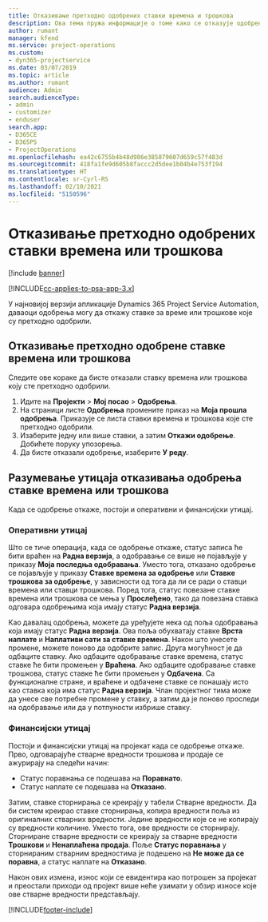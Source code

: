 ```yaml
---
title: Отказивање претходно одобрених ставки времена и трошкова
description: Ова тема пружа информације о томе како се отказује одобрено време пројекта и трансакција трошкова.
author: rumant
manager: kfend
ms.service: project-operations
ms.custom:
- dyn365-projectservice
ms.date: 03/07/2019
ms.topic: article
ms.author: rumant
audience: Admin
search.audienceType:
- admin
- customizer
- enduser
search.app:
- D365CE
- D365PS
- ProjectOperations
ms.openlocfilehash: ea42c6755b4b48d986e385879607d659c57f483d
ms.sourcegitcommit: 418fa1fe9d605b8faccc2d5dee1b04b4e753f194
ms.translationtype: HT
ms.contentlocale: sr-Cyrl-RS
ms.lasthandoff: 02/10/2021
ms.locfileid: "5150596"
---
```

# <a name="cancel-previously-approved-time-or-expense-entries"></a>Отказивање претходно одобрених ставки времена или трошкова

[!include [banner](../includes/psa-now-project-operations.md)]

[!INCLUDE[cc-applies-to-psa-app-3.x](../includes/cc-applies-to-psa-app-3x.md)]

У најновијој верзији апликације Dynamics 365 Project Service Automation, даваоци одобрења могу да откажу ставке за време или трошкове које су претходно одобрили.

## <a name="cancel-a-previously-approved-time-or-expense-entry"></a>Отказивање претходно одобрене ставке времена или трошкова

Следите ове кораке да бисте отказали ставку времена или трошкова коју сте претходно одобрили.

1. Идите на **Пројекти** \> **Мој посао** \> **Одобрења**.
2. На страници листе **Одобрења** промените приказ на **Моја прошла одобрења**. Приказује се листа ставки времена и трошкова које сте претходно одобрили.
3. Изаберите једну или више ставки, а затим **Откажи одобрење**. Добићете поруку упозорења.
4. Да бисте отказали одобрење, изаберите **У реду**.

## <a name="understand-the-impact-of-canceling-a-time-or-expense-entry-approval"></a>Разумевање утицаја отказивања одобрења ставке времена или трошкова

Када се одобрење откаже, постоји и оперативни и финансијски утицај.

### <a name="operational-impact"></a>Оперативни утицај

Што се тиче операција, када се одобрење откаже, статус записа ће бити враћен на **Радна верзија**, а одобравање се више не појављује у приказу **Моја последња одобравања**. Уместо тога, отказано одобрење се појављује у приказу **Ставке времена за одобрење** или **Ставке трошкова за одобрење**, у зависности од тога да ли се ради о ставци времена или ставци трошкова. Поред тога, статус повезане ставке времена или трошкова се мења у **Прослеђено**, тако да повезана ставка одговара одобрењима која имају статус **Радна верзија**.

Као давалац одобрења, можете да уређујете нека од поља одобравања која имају статус **Радна верзија**. Ова поља обухватају ставке **Врста наплате** и **Наплативи сати за ставке времена**. Након што унесете промене, можете поново да одобрите запис. Друга могућност је да одбаците ставку. Ако одбаците одобравање ставке времена, статус ставке ће бити промењен у **Враћена**. Ако одбаците одобравање ставке трошкова, статус ставке ће бити промењен у **Одбачена**. Са функционалне стране, и враћене и одбачене ставке се понашају исто као ставка која има статус **Радна верзија**. Члан пројектног тима може да унесе све потребне промене у ставку, а затим да је поново проследи на одобравање или да у потпуности избрише ставку.

### <a name="financial-impact"></a>Финансијски утицај

Постоји и финансијски утицај на пројекат када се одобрење откаже. Прво, одговарајуће стварне вредности трошкова и продаје се ажурирају на следећи начин:

- Статус поравнања се подешава на **Поравнато**.
- Статус наплате се подешава на **Отказано**.

Затим, ставке сторнирања се креирају у табели Стварне вредности. Да би систем креирао ставке сторнирања, копира вредности поља из оригиналних стварних вредности. Једине вредности које се не копирају су вредности количине. Уместо тога, ове вредности се сторнирају. Сторниране стварне вредности се креирају за стварне вредности **Трошкови** и **Ненаплаћена продаја**. Поље **Статус поравнања** у сторнираним стварним вредностима је подешено на **Не може да се поравна**, а статус наплате на **Отказано**.

Након ових измена, износ који се евидентира као потрошен за пројекат и преостали приходи од пројект више неће узимати у обзир износе које ове стварне вредности представљају.


[!INCLUDE[footer-include](../includes/footer-banner.md)]